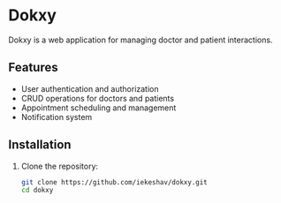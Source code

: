 
# Dokxy

Dokxy is a web application for managing doctor and patient interactions.

## Features

- User authentication and authorization
- CRUD operations for doctors and patients
- Appointment scheduling and management
- Notification system

## Installation

1. Clone the repository:

   ```sh
   git clone https://github.com/iekeshav/dokxy.git
   cd dokxy
